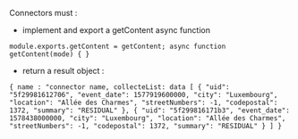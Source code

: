 Connectors must :
- implement and export a getContent async function 

`module.exports.getContent = getContent;
async function getContent(mode) {
}`



- return a result object :

`{ name : "connector name,
  collecteList: data [
    {
      "uid": "5f29981612706",
      "event_date": 1577919600000,
      "city": "Luxembourg",
      "location": "Allée des Charmes",
      "streetNumbers": -1,
      "codepostal": 1372,
      "summary": "RESIDUAL"
    },
    {
      "uid": "5f299816171b3",
      "event_date": 1578438000000,
      "city": "Luxembourg",
      "location": "Allée des Charmes",
      "streetNumbers": -1,
      "codepostal": 1372,
      "summary": "RESIDUAL"
    }
  ]
}`


